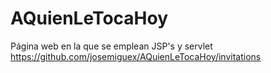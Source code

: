 # AQuienLeTocaHoy
Página web en la que se emplean JSP's y servlet
https://github.com/josemiguex/AQuienLeTocaHoy/invitations
